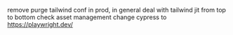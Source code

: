 remove purge tailwind conf in prod, in general deal with tailwind jit from top to bottom
check asset management
change cypress to https://playwright.dev/
